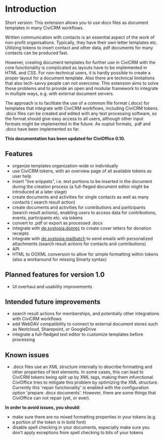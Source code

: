 # Introduction

Short version: This extension allows you to use docx files as document templates in many CiviCRM workflows.

Written communication with contacts is an essential aspect of the work of
non-profit organisations. Typically, they have their own letter templates etc.
Utilizing tokens to insert contact and other data, pdf documents for many
contacts can be produced fast.

However, creating document templates for further use in CiviCRM with the core
functionality is complicated as layouts have to be implemented in HTML and CSS.
For non-technical users, it is hardly possible to create a proper layout for a
document template. Also there are technical limitations that also tech-savvy
people can not overcome. This extension aims to solve these problems and to
provide an open and modular framework to integrate in multiple ways, e.g. with
external document servers.

The approach is to facilitate the use of a common file format (.docx) for
templates that integrate with CiviCRM workflows, including CiviCRM tokens. .docx
files can be created and edited with any text processing software, so the format
should give easy access to all users, although other input formats might be
implemented in the future. As ouptut formats, .pdf and .docx have been implemented so
far.

**This documentation has been updated for CiviOffice 0.10.**

## Features

- organize templates organization-wide or individually
- use CiviCRM tokens, with an overview page of all available tokens as user help
- insert "live snippets", i.e. text portions to be inserted in the document
  during
  the creation process (a full-fleged document editor might be introduced at a
  later stage)
- create documents and activities for single contacts as well as many contacts (
  search result action)
- create documents and activities for contributions and participants (search
  result actions), enabling users to access data for contributions, events,
  participants etc. via tokens
- convert to .pdf or export as processed .docx
- integrate
  with [de.systopia.donrec](https://github.com/systopia/de.systopia.donrec) to
  create cover letters for donation receipts
- integrate
  with [de.systopia.mailbatch](https://github.com/systopia/de.systopia.mailbatch)
  to send emails with personalized attachments (search result actions for
  contacts and contributions)
- API
- HTML to OOXML conversion to allow for simple formatting within tokens (also a
  workaround for missing Smarty syntax)

## Planned features for version 1.0
- UI overhaul and usability improvements

## Intended future improvements

- search result actions for memberships, and potentially other integrations with
  CiviCRM workflows
- add WebDAV compatibility to connect to external document stores such as
  Nextcloud, Sharepoint, or GoogleDrive
- integrate a full-fledged text editor to customize templates before
  processing

## Known issues

- .docx files use an XML structure internally to describe formatting and other
  properties of text elements. In some cases, this can lead to CiviCRM tokens
  being split up by XML tags, making them infunctional. CiviOffice tries to
  mitigate this problem by optimizing the XML structure. Currently this 'repair
  functionality' is enabled with the configuration option 'prepare .docx documents'. However,
  there are some things that CiviOffice can not repair (yet, or ever).

**In order to avoid issues, you should:**

- make sure there are no mixed formatting properties in your tokens (e.g. a
  portion of the token is in bold font)
- disable spell checking in your documents, especially make sure you don't
  apply exceptions from spell checking to bits of your tokens
